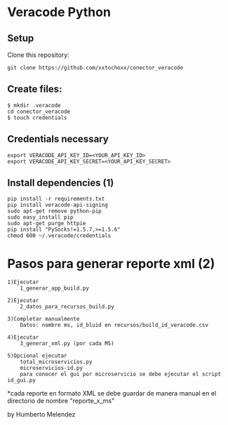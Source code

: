 # Veracode Python 

## Setup

Clone this repository:

    git clone https://github.com/xxtochoxx/conector_veracode

## Create files:

    
    $ mkdir .veracode
    cd conector_veracode
    $ touch credentials


## Credentials necessary


    export VERACODE_API_KEY_ID=<YOUR_API_KEY_ID>
    export VERACODE_API_KEY_SECRET=<YOUR_API_KEY_SECRET>


## Install dependencies (1)

    pip install -r requirements.txt
    pip install veracode-api-signing
    sudo apt-get remove python-pip
    sudo easy_install pip
    sudo apt-get purge httpie
    pip install "PySocks!=1.5.7,>=1.5.6"
    chmod 600 ~/.veracode/credentials

# Pasos para generar reporte xml (2)
    1)Ejecutar 
        1_generar_app_build.py

    2)Ejecutar
        2_datos_para_recursos_build.py

    3)Completar manualmente 
        Datos: nombre ms, id_bluid en recursos/build_id_veracode.csv

    4)Ejecutar
        3_generar_xml.py (por cada MS) 

    5)Opcional ejecutar 
        total_microservicios.py
        microservicios-id.py
        para conocer el gui por microservicio se debe ejecutar el script id_gui.py


*cada reporte en formato XML se debe guardar de manera manual en el directorio de nombre "reporte_x_ms"


by Humberto Melendez